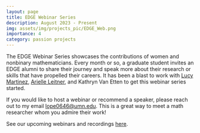 ```yaml
---
layout: page
title: EDGE Webinar Series
description: August 2023 - Present
img: assets/img/projects_pic/EDGE_Web.png
importance: 4
category: passion projects
---
```

The EDGE Webinar Series showcases the contributions of women and nonbinary mathematicians. Every month or so, a graduate student invites an EDGE alumni to share their journey and speak more about their research or skills that have propelled their careers. It has been a blast to work with [Lucy Martinez](https://marti310.github.io/research.html), [Arielle Leitner](https://www.wisdom.weizmann.ac.il/~ariellel/), and Kathryn Van Etten to get this webinar series started. 

If you would like to host a webinar or recommend a speaker, please reach out to my email [lope0646@umn.edu](lope0646@umn.edu). This is a great way to meet a math researcher whom you admire their work!

See our upcoming webinars and recordings [here](https://www.edgeforwomen.org/edge-webinar/).
